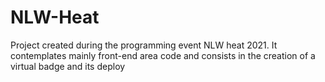 # NLW-Heat
 Project created during the programming event NLW heat 2021. It contemplates mainly front-end area code and consists in the creation of a virtual badge and its deploy

